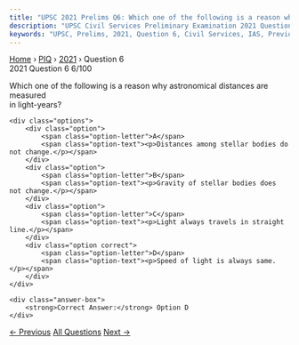 ```yaml
---
title: "UPSC 2021 Prelims Q6: Which one of the following is a reason why astronomical dist..."
description: "UPSC Civil Services Preliminary Examination 2021 Question 6 with options and answer"
keywords: "UPSC, Prelims, 2021, Question 6, Civil Services, IAS, Previous Year Questions"
---
```


<nav class="breadcrumb">
    <a href="../../">Home</a>
    <span>›</span>
    <a href="../">PIQ</a>
    <span>›</span>
    <a href="./">2021</a>
    <span>›</span>
    <span>Question 6</span>
</nav>

<div class="question-header">
    <div class="question-meta">
        <span class="year-badge">2021</span>
        <span class="question-number">Question 6</span>
        <span class="progress">6/100</span>
    </div>
    <div class="progress-bar">
        <div class="progress-fill" style="width: 6.0%"></div>
    </div>
</div>

<div class="question-content">
    <div class="question-text">
        <p>Which one of the following is a reason why astronomical distances are measured<br />
in light-years?</p>
    </div>
    
    <div class="options">
        <div class="option">
            <span class="option-letter">A</span>
            <span class="option-text"><p>Distances among stellar bodies do not change.</p></span>
        </div>
        <div class="option">
            <span class="option-letter">B</span>
            <span class="option-text"><p>Gravity of stellar bodies does not change.</p></span>
        </div>
        <div class="option">
            <span class="option-letter">C</span>
            <span class="option-text"><p>Light always travels in straight line.</p></span>
        </div>
        <div class="option correct">
            <span class="option-letter">D</span>
            <span class="option-text"><p>Speed of light is always same.</p></span>
        </div>
    </div>

    <div class="answer-box">
        <strong>Correct Answer:</strong> Option D
    </div>
</div>

<div class="question-nav">
    <a href="../q005-triclosan-considered-harmful-when-exposed-to-high/" class="nav-btn prev">← Previous</a>
    <a href="../" class="nav-btn center">All Questions</a>
    <a href="../q007-we-adopted-parliamentary-democracy-based-on-the-br/" class="nav-btn next">Next →</a>
</div>
